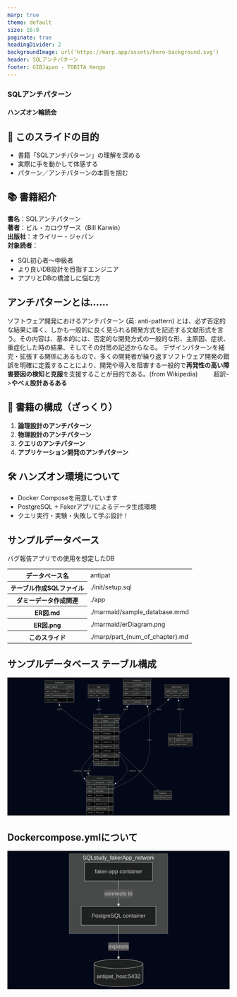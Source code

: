 ```yaml
---
marp: true
theme: default
size: 16:9
paginate: true
headingDivider: 2
backgroundImage: url('https://marp.app/assets/hero-background.svg')
header: SQLアンチパターン
footer: GIBJapan - TOBITA Kengo
---
```


<!-- intro -->

### SQLアンチパターン  
#### ハンズオン輪読会

<!-- --- -->

## 📖 このスライドの目的

- 書籍「SQLアンチパターン」の理解を深める
- 実際に手を動かして体感する
- パターン／アンチパターンの本質を掴む

<!-- --- -->

## 📚 書籍紹介
**書名**：SQLアンチパターン  
**著者**：ビル・カロウザース（Bill Karwin）  
**出版社**：オライリー・ジャパン  
**対象読者**：
- SQL初心者～中級者
- より良いDB設計を目指すエンジニア
- アプリとDBの橋渡しに悩む方

<!-- --- -->

## アンチパターンとは……
ソフトウェア開発におけるアンチパターン (英: anti-pattern) とは、必ず否定的な結果に導く、しかも一般的に良く見られる開発方式を記述する文献形式を言う。その内容は、基本的には、否定的な開発方式の一般的な形、主原因、症状、重症化した時の結果、そしてその対策の記述からなる。
デザインパターンを補完・拡張する関係にあるもので、多くの開発者が繰り返すソフトウェア開発の錯誤を明確に定義することにより、開発や導入を阻害する一般的で**再発性の高い障害要因の検知と克服**を支援することが目的である。(from Wikipedia)
  　　
  超訳ｰ>**やべぇ設計あるある**

<!-- --- -->

## 🧠 書籍の構成（ざっくり）

1. **論理設計のアンチパターン**  
2. **物理設計のアンチパターン**  
3. **クエリのアンチパターン**  
4. **アプリケーション開発のアンチパターン**

<!-- --- -->

## 🛠️ ハンズオン環境について
- Docker Composeを用意しています  
- PostgreSQL + Fakerアプリによるデータ生成環境  
- クエリ実行・実験・失敗して学ぶ設計！

<!-- --- -->

## サンプルデータベース
バグ報告アプリでの使用を想定したDB

<table>
  <tr>
    <th>データベース名</th>
    <td>antipat</td>
  </tr>
  <tr>
    <th>テーブル作成SQLファイル</th>
    <td>./init/setup.sql</td>
  </tr>
  <tr>
    <th>ダミーデータ作成関連</th>
    <td>./app</td>
  </tr>
  <tr>
    <th>ER図.md</th>
    <td>./marmaid/sample_database.mmd</td>
  </tr>
  <tr>
    <th>ER図.png</th>
    <td>./marmaid/erDiagram.png</td>
  </tr>
  <tr>
    <th>このスライド</th>
    <td>./marp/part_{num_of_chapter}.md</td>
  </tr>
</table>


## サンプルデータベース テーブル構成

![height:500](/image/erDiagram.png)

<!-- --- -->
## Dockercompose.ymlについて
![height:500](/image/container.png)